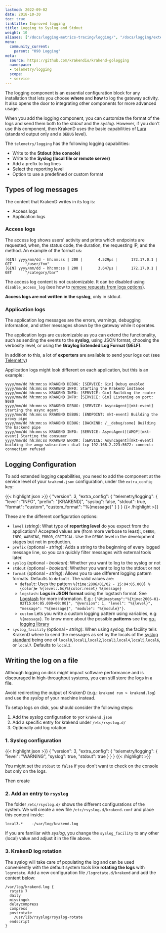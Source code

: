```yaml
---
lastmod: 2022-09-02
date: 2018-10-30
toc: true
linktitle: Improved logging
title: Logging to Syslog and Stdout
weight: 10
aliases: ["/docs/logging-metrics-tracing/logging/", "/docs/logging/extended-logging/"]
menu:
  community_current:
    parent: "090 Logging"
meta:
  source: https://github.com/krakendio/krakend-gologging
  namespace:
  - telemetry/logging
  scope:
  - service
---
```

The logging component is an essential configuration block for any installation that lets you choose **where** and **how** to log the gateway activity. It also opens the door to integrating other components for more advanced usage.

When you add the logging component, you can customize the format of the logs and send them both to the *stdout* and the *syslog*. However, if you don't use this component, then KrakenD uses the basic capabilities of [Lura](https://luraproject.org) (standard output only and a `DEBUG` level).

The `telemetry/logging` has the following logging capabilities:

- Write to the **Stdout (the console)**
- Write to the **Syslog (local file or remote server)**
- Add a prefix to log lines
- Select the reporting level
- Option to use a predefined or custom format

## Types of log messages
The content that KrakenD writes in its log is:

- Access logs
- Application logs

### Access logs
The access log shows users' activity and prints which endpoints are requested, when, the status code, the duration, the requesting IP, and the method. An example of the format us:

    [GIN] yyyy/mm/dd - hh:mm:ss | 200 |       4.529µs |      172.17.0.1 | GET      "/user/foo"
    [GIN] yyyy/mm/dd - hh:mm:ss | 200 |       3.647µs |      172.17.0.1 | GET      "/category/bar"

The access log content is not customizable. It can be disabled using `disable_access_log` (see how to [remove requests from logs options](/docs/service-settings/router-options/#remove-requests-from-logs)).

**Access logs are not written in the syslog**, only in stdout.

### Application logs
The application log messages are the errors, warnings, debugging information, and other messages shown by the gateway while it operates.

The application logs are customizable as you can extend the functionality, such as sending the events to the **syslog**, using JSON format, choosing the verbosity level, or using the **Graylog Extended Log Format (GELF)**.

In addition to this, a lot of **exporters** are available to send your logs out (see [Telemetry](/docs/telemetry/))

Application logs might look different on each application, but this is an example:

    yyyy/mm/dd hh:mm:ss KRAKEND DEBUG: [SERVICE: Gin] Debug enabled
    yyyy/mm/dd hh:mm:ss KRAKEND INFO: Starting the KrakenD instance
    yyyy/mm/dd hh:mm:ss KRAKEND INFO: [SERVICE: Gin] Building the router
    yyyy/mm/dd hh:mm:ss KRAKEND INFO: [SERVICE: Gin] Listening on port: 8080
    yyyy/mm/dd hh:mm:ss KRAKEND DEBUG: [SERVICE: AsyncAgent][mkt-event] Starting the async agent
    yyyy/mm/dd hh:mm:ss KRAKEND DEBUG: [ENDPOINT: mkt-event] Building the proxy pipe
    yyyy/mm/dd hh:mm:ss KRAKEND DEBUG: [BACKEND: /__debug/some] Building the backend pipe
    yyyy/mm/dd hh:mm:ss KRAKEND INFO: [SERVICE: AsyncAgent][AMQP][mkt-event] Starting the consumer
    yyyy/mm/dd hh:mm:ss KRAKEND ERROR: [SERVICE: Asyncagent][mkt-event] building the amqp subscriber: dial tcp 192.168.2.223:5672: connect: connection refused

## Logging Configuration
To add extended logging capabilities, you need to add the component at the service level of your `krakend.json` configuration, under the `extra_config` key:

{{< highlight json >}}
{
  "version": 3,
  "extra_config": {
    "telemetry/logging": {
      "level": "INFO",
      "prefix": "[KRAKEND]",
      "syslog": false,
      "stdout": true,
      "format": "custom",
      "custom_format": "%{message}"
    }
  }
}
{{< /highlight >}}

These are the different configuration options:

- `level` (*string*): What type of **reporting level** do you expect from the application? Accepted values are (from more verbose to least):, `DEBUG`, `INFO`, `WARNING`, `ERROR`, `CRITICAL`. Use the `DEBUG` level in the development stages but not in production.
- `prefix` (optional - *string*): Adds a string to the beginning of every logged message line, so you can quickly filter messages with external tools later.
- `syslog` (optional - *boolean*): Whether you want to log to the syslog or not
- `stdout` (optional - *boolean*): Whether you want to log to the stdout or not
- `format` (optional - *string*): Allows you to use different logging pattern formats. Defaults to `default`. The valid values are:
    - `default`: Uses the pattern `%{time:2006/01/02 - 15:04:05.000} %{color}▶ %{level:.6s}%{color:reset} %{message}`
    - `logstash`: **Logs in JSON format** using the logstash format. See [Logstash](/docs/logging/logstash/) for more information. E.g.: `{"@timestamp":"%{time:2006-01-02T15:04:05.000+00:00}", "@version": 1, "level": "%{level}", "message": "%{message}", "module": "%{module}"}`.
    - `custom` Lets you write a custom logging pattern using variables, e.g: `%{message}`. To know more about the possible **patterns** see the [go-logging library](https://github.com/op/go-logging/blob/master/format.go#L156)
- `syslog_facility` (optional - *string*): When using syslog, the facility tells KrakenD where to send the messages as set by the locals of the [syslog standard](https://www.rfc-editor.org/rfc/rfc5424.html) being one of `local0`,`local1`,`local2`,`local3`,`local4`,`local5`,`local6`, or `local7`. Defaults to `local3`.

## Writing the log on a file
Although logging on disk might impact software performance and is discouraged in high-throughput systems, you can still store the logs in a file.

Avoid redirecting the output of KrakenD (e.g.: `krakend run > krakend.log`) and use the *syslog* of your machine instead.

To setup logs on disk, you should consider the following steps:

1) Add the syslog configuration to yor `krakend.json`
2) Add a specific entry for krakend under `/etc/rsyslog.d/`
3) Optionally add log rotation

### 1. Syslog configuration
{{< highlight json >}}
{
  "version": 3,
  "extra_config": {
    "telemetry/logging": {
      "level": "WARNING",
      "syslog": true,
      "stdout": true
    }
  }
}
{{< /highlight >}}

You might set the `stdout` to `false` if you don't want to check on the console but only on the logs.

Then create

### 2. Add an entry to `rsyslog`
The folder `/etc/rsyslog.d/` shows the different configurations of the system. We will create a new file `/etc/rsyslog.d/krakend.conf` and place this content inside:

    local3.*    -/var/log/krakend.log

If you are familiar with *syslog*, you change the `syslog_facility` to any other (local) value and adjust it in the file above.

### 3. KrakenD log rotation
The syslog will take care of populating the log and can be used conveniently with the default system tools like **rotating the logs** with `logrotate`. Add a new configuration file `/logrotate.d/krakend` and add the content below:

```
/var/log/krakend.log {
  rotate 7
  daily
  missingok
  delaycompress
  compress
  postrotate
    /usr/lib/rsyslog/rsyslog-rotate
  endscript
}
```
